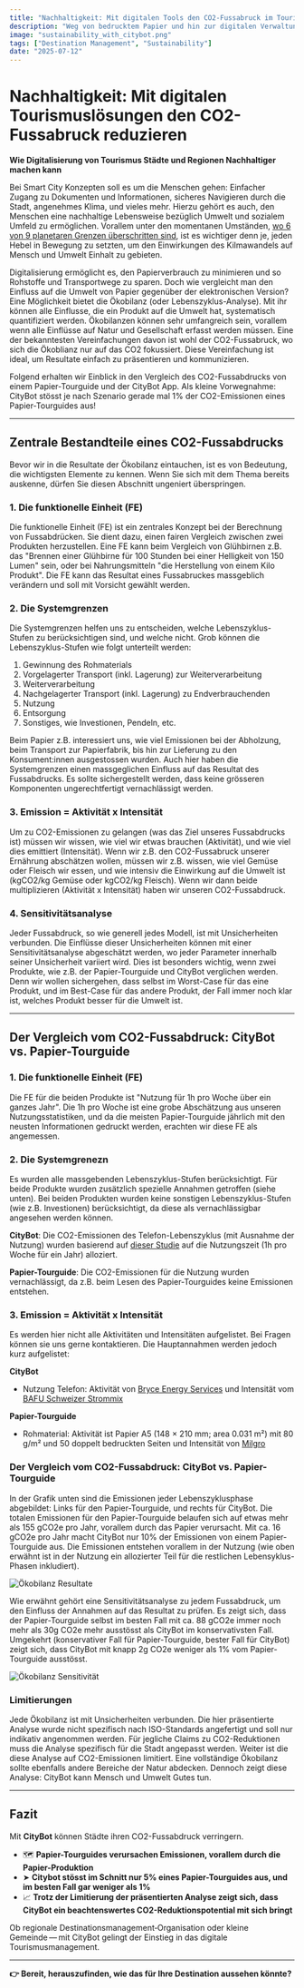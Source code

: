 ```yaml
---
title: "Nachhaltigkeit: Mit digitalen Tools den CO2-Fussabruck im Tourismus reduzieren"
description: "Weg von bedrucktem Papier und hin zur digitalen Verwaltung der Infos über ihre Stadt."
image: "sustainability_with_citybot.png"
tags: ["Destination Management", "Sustainability"]
date: "2025-07-12"
---
```

# Nachhaltigkeit: Mit digitalen Tourismuslösungen den CO2-Fussabruck reduzieren 
**Wie Digitalisierung von Tourismus Städte und Regionen Nachhaltiger machen kann**

Bei Smart City Konzepten soll es um die Menschen gehen: Einfacher Zugang zu Dokumenten und Informationen, sicheres Navigieren durch die Stadt, angenehmes Klima, und vieles mehr. Hierzu gehört es auch, den Menschen eine nachhaltige Lebensweise bezüglich Umwelt und sozialem Umfeld zu ermöglichen. Vorallem unter den momentanen Umständen, [wo 6 von 9 planetaren Grenzen überschritten sind](https://www.stockholmresilience.org/research/planetary-boundaries.html), ist es wichtiger denn je, jeden Hebel in Bewegung zu setzten, um den Einwirkungen des Kilmawandels auf Mensch und Umwelt Einhalt zu gebieten.

Digitalisierung ermöglicht es, den Papierverbrauch zu minimieren und so Rohstoffe und Transportwege zu sparen. Doch wie vergleicht man den Einfluss auf die Umwelt von Papier gegenüber der elektronischen Version? Eine Möglichkeit bietet die Ökobilanz (oder Lebenszyklus-Analyse). Mit ihr können alle Einflusse, die ein Produkt auf die Umwelt hat, systematisch quantifiziert werden. Ökobilanzen können sehr umfangreich sein, vorallem wenn alle Einflüsse auf Natur und Gesellschaft erfasst werden müssen. Eine der bekanntesten Vereinfachungen davon ist wohl der CO2-Fussabruck, wo sich die Ökoblianz nur auf das CO2 fokussiert. Diese Vereinfachung ist ideal, um Resultate einfach zu präsentieren und kommunizieren.

Folgend erhalten wir Einblick in den Vergleich des CO2-Fussabdrucks von einem Papier-Tourguide und der CityBot App. Als kleine Vorwegnahme: CityBot stösst je nach Szenario gerade mal 1% der CO2-Emissionen eines Papier-Tourguides aus!

---

## Zentrale Bestandteile eines CO2-Fussabdrucks
Bevor wir in die Resultate der Ökobilanz eintauchen, ist es von Bedeutung, die wichtigsten Elemente zu kennen. Wenn Sie sich mit dem Thema bereits auskenne, dürfen Sie diesen Abschnitt ungeniert überspringen.

### 1. Die funktionelle Einheit (FE)
Die funktionelle Einheit (FE) ist ein zentrales Konzept bei der Berechnung von Fussabdrücken. Sie dient dazu, einen fairen Vergleich zwischen zwei Produkten herzustellen. Eine FE kann beim Vergleich von Glühbirnen z.B. das "Brennen einer Glühbirne für 100 Stunden bei einer Helligkeit von 150 Lumen" sein, oder bei Nahrungsmitteln "die Herstellung von einem Kilo Produkt". Die FE kann das Resultat eines Fussabruckes massgeblich verändern und soll mit Vorsicht gewählt werden.

### 2. Die Systemgrenzen
Die Systemgrenzen helfen uns zu entscheiden, welche Lebenszyklus-Stufen zu berücksichtigen sind, und welche nicht. Grob können die Lebenszyklus-Stufen wie folgt unterteilt werden:

1. Gewinnung des Rohmaterials
2. Vorgelagerter Transport (inkl. Lagerung) zur Weiterverarbeitung
3. Weiterverarbeitung
4. Nachgelagerter Transport (inkl. Lagerung) zu Endverbrauchenden
5. Nutzung
6. Entsorgung
7. Sonstiges, wie Investionen, Pendeln, etc.

Beim Papier z.B. interessiert uns, wie viel Emissionen bei der Abholzung, beim Transport zur Papierfabrik, bis hin zur Lieferung zu den Konsument:innen ausgestossen wurden. Auch hier haben die Systemgrenzen einen massgeglichen Einfluss auf das Resultat des Fussabdrucks. Es sollte sichergestellt werden, dass keine grösseren Komponenten ungerechtfertigt vernachlässigt werden.

### 3. Emission = Aktivität x Intensität
Um zu CO2-Emissionen zu gelangen (was das Ziel unseres Fussabdrucks ist) müssen wir wissen, wie viel wir etwas brauchen (Aktivität), und wie viel dies emittiert (Intensität). Wenn wir z.B. den CO2-Fussabruck unserer Ernährung abschätzen wollen, müssen wir z.B. wissen, wie viel Gemüse oder Fleisch wir essen, und wie intensiv die Einwirkung auf die Umwelt ist (kgCO2/kg Gemüse oder kgCO2/kg Fleisch). Wenn wir dann beide multiplizieren (Aktivität x Intensität) haben wir unseren CO2-Fussabdruck.

### 4. Sensitivitätsanalyse
Jeder Fussabdruck, so wie generell jedes Modell, ist mit Unsicherheiten verbunden. Die Einflüsse dieser Unsicherheiten können mit einer Sensitivitätsanalyse abgeschätzt werden, wo jeder Parameter innerhalb seiner Unsicherheit variiert wird. Dies ist besonders wichtig, wenn zwei Produkte, wie z.B. der Papier-Tourguide und CityBot verglichen werden. Denn wir wollen sichergehen, dass selbst im Worst-Case für das eine Produkt, und im Best-Case für das andere Produkt, der Fall immer noch klar ist, welches Produkt besser für die Umwelt ist.

---

## Der Vergleich vom CO2-Fussabdruck: CityBot vs. Papier-Tourguide

### 1. Die funktionelle Einheit (FE)
Die FE für die beiden Produkte ist "Nutzung für 1h pro Woche über ein ganzes Jahr". Die 1h pro Woche ist eine grobe Abschätzung aus unseren Nutzungsstatistiken, und da die meisten Papier-Tourguide jährlich mit den neusten Informationen gedruckt werden, erachten wir diese FE als angemessen.

### 2. Die Systemgrenezn
Es wurden alle massgebenden Lebenszyklus-Stufen berücksichtigt. Für beide Produkte wurden zusätzlich spezielle Annahmen getroffen (siehe unten). Bei beiden Produkten wurden keine sonstigen Lebenszyklus-Stufen (wie z.B. Investionen) berücksichtigt, da diese als vernachlässigbar angesehen werden können.

**CityBot**: Die CO2-Emissionen des Telefon-Lebenszyklus (mit Ausnahme der Nutzung) wurden basierend auf [dieser Studie](https://methodology.scope3.com/consumer_devices) auf die Nutzungszeit (1h pro Woche für ein Jahr) alloziert.

**Papier-Tourguide**: Die CO2-Emissionen für die Nutzung wurden vernachlässigt, da z.B. beim Lesen des Papier-Tourguides keine Emissionen entstehen.


### 3. Emission = Aktivität x Intensität
Es werden hier nicht alle Aktivitäten und Intensitäten aufgelistet. Bei Fragen können sie uns gerne kontaktieren. Die Hauptannahmen werden jedoch kurz aufgelistet:

**CityBot**
- Nutzung Telefon: Aktivität von [Bryce Energy Services](https://www.bryceenergyservices.com/2024/10/03/the-total-energy-consumption-of-a-mobile-phone/) und Intensität vom [BAFU Schweizer Strommix](https://www.bafu.admin.ch/bafu/de/home/themen/klima/fragen-antworten.html#:~:text=Die%20Kennzahlen%20f%C3%BCr%20die%20verschiedenen,Strommix%3A%2015.7%20g%20CO2eq%2FkWh)

**Papier-Tourguide**
- Rohmaterial: Aktivität ist Papier A5 (148 × 210 mm; area 0.031 m²) mit 80 g/m² und 50 doppelt bedruckten Seiten und Intensität von [Milgro](https://www.milgro.eu/en/blog/co2-impact-of-paper-use-three-strategies-to-reduce-it)


### Der Vergleich vom CO2-Fussabdruck: CityBot vs. Papier-Tourguide

In der Grafik unten sind die Emissionen jeder Lebenszyklusphase abgebildet: Links für den Papier-Tourguide, und rechts für CityBot. Die totalen Emissionen für den Papier-Tourguide belaufen sich auf etwas mehr als 155 gCO2e pro Jahr, vorallem durch das Papier verursacht. Mit ca. 16 gCO2e pro Jahr macht CityBot nur 10% der Emissionen von einem Papier-Tourguide aus. Die Emissionen entstehen vorallem in der Nutzung (wie oben erwähnt ist in der Nutzung ein allozierter Teil für die restlichen Lebensyklus-Phasen inkludiert).

![Ökobilanz Resultate](/img/lca_result_main.png)

Wie erwähnt gehört eine Sensitivitätsanalyse zu jedem Fussabdruck, um den Einfluss der Annahmen auf das Resultat zu prüfen. Es zeigt sich, dass der Papier-Tourguide selbst im besten Fall mit ca. 88 gCO2e immer noch mehr als 30g CO2e mehr ausstösst als CityBot im konservativsten Fall. Umgekehrt (konservativer Fall für Papier-Tourguide, bester Fall für CityBot) zeigt sich, dass CityBot mit knapp 2g CO2e weniger als 1% vom Papier-Tourguide ausstösst.

![Ökobilanz Sensitivität](/img/lca_result_sensitivity.png)


### Limitierungen

Jede Ökobilanz ist mit Unsicherheiten verbunden. Die hier präsentierte Analyse wurde nicht spezifisch nach ISO-Standards angefertigt und soll nur indikativ angenommen werden. Für jegliche Claims zu CO2-Reduktionen muss die Analyse spezifisch für die Stadt angepasst werden. Weiter ist die diese Analyse auf CO2-Emissionen limitiert. Eine vollständige Ökobilanz sollte ebenfalls andere Bereiche der Natur abdecken. Dennoch zeigt diese Analyse: CityBot kann Mensch und Umwelt Gutes tun.

---

## Fazit

Mit **CityBot** können Städte ihren CO2-Fussabdruck verringern.

- 🗺️ **Papier-Tourguides verursachen Emissionen, vorallem durch die Papier-Produktion**  
- ➤ **Citybot stösst im Schnitt nur 5% eines Papier-Tourguides aus, und im besten Fall gar weniger als 1%**  
- 📈 **Trotz der Limitierung der präsentierten Analyse zeigt sich, dass CityBot ein beachtenswertes CO2-Reduktionspotential mit sich bringt**  

Ob regionale Destinationsmanagement‑Organisation oder kleine Gemeinde — mit CityBot gelingt der Einstieg in das digitale Tourismusmanagement.

---

**👉 Bereit, herauszufinden, wie das für Ihre Destination aussehen könnte?**
